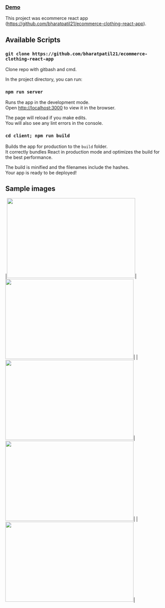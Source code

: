 
### [Demo](https://ecommerce-clothing-react-app.herokuapp.com)

This project was ecommerce react app (https://github.com/bharatpatil21/ecommerce-clothing-react-app).

## Available Scripts

### `git clone https://github.com/bharatpatil21/ecommerce-clothing-react-app`

Clone repo with gitbash and cmd.<br />

In the project directory, you can run:

### `npm run server`

Runs the app in the development mode.<br />
Open [http://localhost:3000](http://localhost:3000) to view it in the browser.

The page will reload if you make edits.<br />
You will also see any lint errors in the console.

### `cd client; npm run build`

Builds the app for production to the `build` folder.<br />
It correctly bundles React in production mode and optimizes the build for the best performance.

The build is minified and the filenames include the hashes.<br />
Your app is ready to be deployed!


## Sample images

|<img src="client/src/assets/app-image/home-page.PNG" height="250" width="400">|<img src="client/src/assets/app-image/shop-page.PNG" height="250" width="400">|
|<img src="client/src/assets/app-image/signin-page.PNG" height="250" width="400">|<img src="client/src/assets/app-image/cart-popup.PNG" height="250" width="400">|
|<img src="client/src/assets/app-image/check-out-page.PNG" height="250" width="400">|